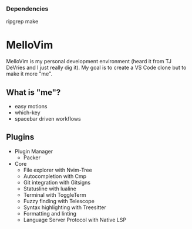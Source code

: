 ### Dependencies

ripgrep
make

# MelloVim
MelloVim is my personal development environment (heard it from TJ DeVries and I just really dig it). My goal is to create a VS Code clone but to make it more "me".

## What is "me"?
* easy motions
* which-key
* spacebar driven workflows

## Plugins
* Plugin Manager
  * Packer
* Core
  * File explorer with Nvim-Tree
  * Autocompletion with Cmp
  * Git integration with Gitsigns
  * Statusline with lualine
  * Terminal with ToggleTerm
  * Fuzzy finding with Telescope
  * Syntax highlighting with Treesitter
  * Formatting and linting
  * Language Server Protocol with Native LSP
